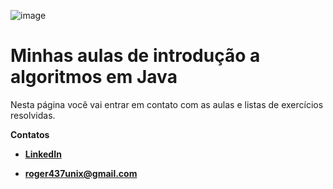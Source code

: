 ![image](https://cdn.app.compendium.com/uploads/user/e7c690e8-6ff9-102a-ac6d-e4aebca50425/ed5569e8-c0dd-458c-8450-cde6300093bd/File/26d48b7b749c927c6b694ac463e92b22/duke_jetsurf_orig.png)

# Minhas aulas de introdução a algoritmos em Java 

Nesta página você vai entrar em contato com as aulas e listas de exercícios resolvidas.

**Contatos**

- [**LinkedIn**](https://www.linkedin.com/in/rogério-alcântara-7ab741191)

- **roger437unix@gmail.com**
